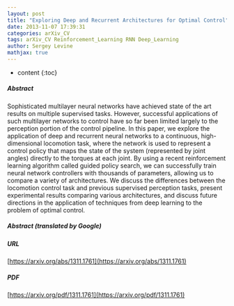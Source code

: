 ```yaml
---
layout: post
title: "Exploring Deep and Recurrent Architectures for Optimal Control"
date: 2013-11-07 17:39:31
categories: arXiv_CV
tags: arXiv_CV Reinforcement_Learning RNN Deep_Learning
author: Sergey Levine
mathjax: true
---
```


* content
{:toc}

##### Abstract
Sophisticated multilayer neural networks have achieved state of the art results on multiple supervised tasks. However, successful applications of such multilayer networks to control have so far been limited largely to the perception portion of the control pipeline. In this paper, we explore the application of deep and recurrent neural networks to a continuous, high-dimensional locomotion task, where the network is used to represent a control policy that maps the state of the system (represented by joint angles) directly to the torques at each joint. By using a recent reinforcement learning algorithm called guided policy search, we can successfully train neural network controllers with thousands of parameters, allowing us to compare a variety of architectures. We discuss the differences between the locomotion control task and previous supervised perception tasks, present experimental results comparing various architectures, and discuss future directions in the application of techniques from deep learning to the problem of optimal control.

##### Abstract (translated by Google)


##### URL
[https://arxiv.org/abs/1311.1761](https://arxiv.org/abs/1311.1761)

##### PDF
[https://arxiv.org/pdf/1311.1761](https://arxiv.org/pdf/1311.1761)

